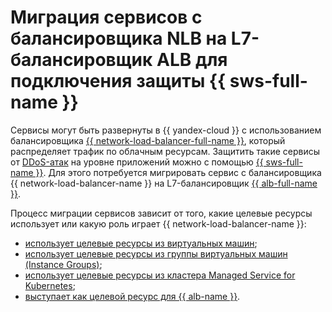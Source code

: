 # Миграция сервисов с балансировщика NLB на L7-балансировщик ALB для подключения защиты {{ sws-full-name }}

Сервисы могут быть развернуты в {{ yandex-cloud }} с использованием балансировщика [{{ network-load-balancer-full-name }}](../../network-load-balancer/), который распределяет трафик по облачным ресурсам. Защитить такие сервисы от [DDoS-атак](../../glossary/ddos.md) на уровне приложений можно с помощью [{{ sws-full-name }}](../../smartwebsecurity/). Для этого потребуется мигрировать сервис с балансировщика {{ network-load-balancer-name }} на L7-балансировщик [{{ alb-full-name }}](../../application-load-balancer/).

Процесс миграции сервисов зависит от того, какие целевые ресурсы использует или какую роль играет {{ network-load-balancer-name }}:

* [использует целевые ресурсы из виртуальных машин](../../tutorials/security/migration-from-nlb-to-alb/nlb-with-target-resource-vm/index.md);
* [использует целевые ресурсы из группы виртуальных машин (Instance Groups)](../../tutorials/security/migration-from-nlb-to-alb/nlb-with-target-resource-group-vm/index.md);
* [использует целевые ресурсы из кластера Managed Service for Kubernetes](../../tutorials/security/migration-from-nlb-to-alb/nlb-with-target-resource-k8s/index.md);
* [выступает как целевой ресурс для {{ alb-name }}](../../tutorials/security/migration-from-nlb-to-alb/nlb-as-target-resource-alb/index.md).
